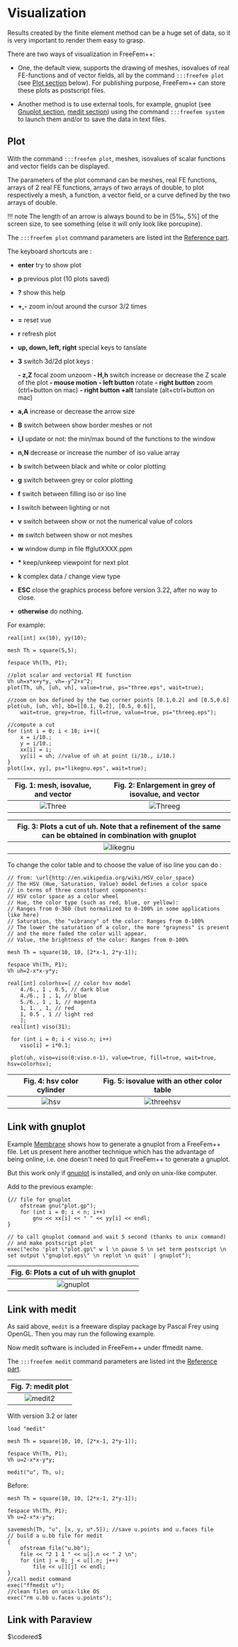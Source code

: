 # Visualization

Results created by the finite element method can be a huge set of data, so it is very important to render them easy to grasp.

There are two ways of visualization in FreeFem++:

* One, the default view, supports the drawing of meshes, isovalues of real FE-functions and of vector fields, all by the command `:::freefem plot` (see [Plot section](#plot) below). For publishing purpose, FreeFem++ can store these plots as postscript files.

* Another method is to use external tools, for example, gnuplot (see [Gnuplot section](#gnuplot), [medit section](#medit)) using the command `:::freefem system` to launch them and/or to save the data in text files.

## Plot

With the command `:::freefem plot`, meshes, isovalues of scalar functions and vector fields can be displayed.

The parameters of the plot command can be meshes, real FE functions, arrays of 2 real FE functions, arrays of two arrays of double, to plot respectively a mesh, a function, a vector field, or a curve defined by the two arrays of double.

!!! note
	The length of an arrow is always bound to be in [5‰, 5%] of the screen size, to see something (else it will only look like porcupine).

The `:::freefem plot` command parameters are listed int the [Reference part](../reference/Functions/#plot).

The keyboard shortcuts are :

* __enter__ try to show plot
* __p__ previous plot (10 plots saved)
* __?__ show this help
* __+,-__ zoom in/out around the cursor 3/2 times
* __=__ reset vue
* __r__ refresh plot
* __up, down, left, right__ special keys to tanslate
* __3__ switch 3d/2d plot keys :

	__- z,Z__ focal zoom unzoom
	__- H,h__ switch increase or decrease the Z scale of the plot
	__- mouse motion__
	__- left button__ rotate
	__- right button__ zoom (ctrl+button on mac)
	__- right button +alt__ tanslate (alt+ctrl+button on mac)

* __a,A__ increase or decrease the arrow size
* __B__ switch between show border meshes or not
* __i,I__ update or not: the min/max bound of the functions to the window
* __n,N__ decrease or increase the number of iso value array
* __b__ switch between black and white or color plotting
* __g__ switch between grey or color plotting
* __f__ switch between filling iso or iso line
* __l__ switch between lighting or not
* __v__ switch between show or not the numerical value of colors
* __m__ switch between show or not meshes
* __w__ window dump in file ffglutXXXX.ppm
* __*__ keep/unkeep viewpoint for next plot
* __k__ complex data / change view type
* __ESC__ close the graphics process before version 3.22, after no way to close.
* __otherwise__ do nothing.

For example:

```freefem
real[int] xx(10), yy(10);

mesh Th = square(5,5);

fespace Vh(Th, P1);

//plot scalar and vectorial FE function
Vh uh=x*x+y*y, vh=-y^2+x^2;
plot(Th, uh, [uh, vh], value=true, ps="three.eps", wait=true);

//zoom on box defined by the two corner points [0.1,0.2] and [0.5,0.6]
plot(uh, [uh, vh], bb=[[0.1, 0.2], [0.5, 0.6]],
	wait=true, grey=true, fill=true, value=true, ps="threeg.eps");

//compute a cut
for (int i = 0; i < 10; i++){
	x = i/10.;
	y = i/10.;
	xx[i] = i;
	yy[i] = uh; //value of uh at point (i/10., i/10.)
}
plot([xx, yy], ps="likegnu.eps", wait=true);
```

|Fig. 1: mesh, isovalue, and vector|Fig. 2: Enlargement in grey of isovalue, and vector|
|:----:|:----:|
|![Three](images/three.svg)|![Threeg](images/threeg.svg)|

<center>

|Fig. 3: Plots a cut of uh. Note that a refinement of the same can be obtained in combination with gnuplot|
|:----:|
|![likegnu](images/likegnu.svg)|

</center>

To change the color table and to choose the value of iso line you can do :

```freefem
// from: \url{http://en.wikipedia.org/wiki/HSV_color_space}
// The HSV (Hue, Saturation, Value) model defines a color space
// in terms of three constituent components:
// HSV color space as a color wheel
// Hue, the color type (such as red, blue, or yellow):
// Ranges from 0-360 (but normalized to 0-100% in some applications like here)
// Saturation, the "vibrancy" of the color: Ranges from 0-100%
// The lower the saturation of a color, the more "grayness" is present
// and the more faded the color will appear.
// Value, the brightness of the color: Ranges from 0-100%

mesh Th = square(10, 10, [2*x-1, 2*y-1]);

fespace Vh(Th, P1);
Vh uh=2-x*x-y*y;

real[int] colorhsv=[ // color hsv model
	4./6., 1 , 0.5, // dark blue
	4./6., 1 , 1, // blue
	5./6., 1 , 1, // magenta
	1, 1. , 1, // red
	1, 0.5 , 1 // light red
	];
 real[int] viso(31);

 for (int i = 0; i < viso.n; i++)
	viso[i] = i*0.1;

 plot(uh, viso=viso(0:viso.n-1), value=true, fill=true, wait=true, hsv=colorhsv);
```

|Fig. 4: hsv color cylinder|Fig. 5: isovalue with an other color table|
|:----:|:----:|
|![hsv](images/hsv.svg)|![threehsv](images/threehsv.svg)|

## Link with gnuplot

Example [Membrane](../tutorial/Membrane) shows how to generate a gnuplot from a FreeFem++ file. Let us present here another technique which has the advantage of being online, i.e. one doesn't need to quit FreeFem++ to generate a gnuplot.

But this work only if [gnuplot](http://www.gnuplot.info) is installed, and only on unix-like computer.

Add to the previous example:

```freefem
{// file for gnuplot
	ofstream gnu("plot.gp");
	for (int i = 0; i < n; i++)
		gnu << xx[i] << " " << yy[i] << endl;
}

// to call gnuplot command and wait 5 second (thanks to unix command)
// and make postscript plot
exec("echo 'plot \"plot.gp\" w l \n pause 5 \n set term postscript \n set output \"gnuplot.eps\" \n replot \n quit' | gnuplot");
```

|Fig. 6: Plots a cut of uh with gnuplot|
|:----:|
|![gnuplot](images/gnuplot.svg)|

## Link with medit

As said above, `medit` is a freeware display package by Pascal Frey using OpenGL. Then you may run the following example.

Now medit software is included in FreeFem++ under ffmedit name.

The `:::freefem medit` command parameters are listed int the [Reference part](../reference/ExternalLibraries/#medit).

<center>

|Fig. 7: medit plot|
|:----:|
|![medit2](images/medit2.svg)|

</center>

With version 3.2 or later

```freefem
load "medit"

mesh Th = square(10, 10, [2*x-1, 2*y-1]);

fespace Vh(Th, P1);
Vh u=2-x*x-y*y;

medit("u", Th, u);
```

Before:

```freefem
mesh Th = square(10, 10, [2*x-1, 2*y-1]);

fespace Vh(Th, P1);
Vh u=2-x*x-y*y;

savemesh(Th, "u", [x, y, u*.5]); //save u.points and u.faces file
// build a u.bb file for medit
{
	ofstream file("u.bb");
	file << "2 1 1 " << u[].n << " 2 \n";
	for (int j = 0; j < u[].n; j++)
		file << u[][j] << endl;
}
//call medit command
exec("ffmedit u");
//clean files on unix-like OS
exec("rm u.bb u.faces u.points");
```

## Link with Paraview
$\codered$
